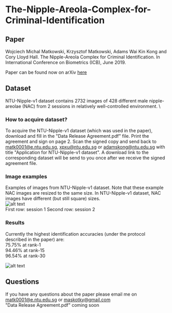# The-Nipple-Areola-Complex-for-Criminal-Identification
## Paper
Wojciech Michal Matkowski, Krzysztof Matkowski, Adams Wai Kin Kong and Cory Lloyd Hall. The Nipple-Areola Complex for Criminal Identification. In International Conference on Biometrics (ICB), June 2019.

Paper can be found now on arXiv [here](https://arxiv.org/ftp/arxiv/papers/1905/1905.11651.pdf)

## Dataset
NTU-Nipple-v1 dataset contains 2732 images of 428 different male nipple-areolae (NAC) from 2 sessions in relatively well-controlled environment. \
### How to acquire dataset?
To acquire the NTU-Nipple-v1 dataset (which was used in the paper), download and fill in the "Data Release Agreement.pdf" file. Print the agreement and sign on page 2. Scan the signed copy and send back to matk0001@e.ntu.edu.sg, xpxu@ntu.edu.sg or adamskong@ntu.edu.sg with title "Application for NTU-Nipple-v1 dataset". A download link to the corresponding dataset will be send to you once after we receive the signed agreement file.

### Image examples 
Examples of images from NTU-Nipple-v1 dataset. Note that these example NAC images are resized to the same size. In NTU-Nipple-v1 dataset, NAC images have different (but still square) sizes. \
![alt text](https://github.com/matkowski-voy/The-Nipple-Areola-Complex-for-Criminal-Identification/blob/master/sample-images.png)\
First row: session 1
Second row: session 2

### Results
Currently the highest identification accuracies (under the protocol described in the paper) are:\
75.75% at rank-1\
94.46% at rank-15\
96.54% at rank-30

![alt text](https://github.com/matkowski-voy/The-Nipple-Areola-Complex-for-Criminal-Identification/blob/master/cmc-final.png)

## Questions
If you have any questions about the paper please email me on matk0001@e.ntu.edu.sg or maskotky@gmail.com\
"Data Release Agreement.pdf" coming soon
